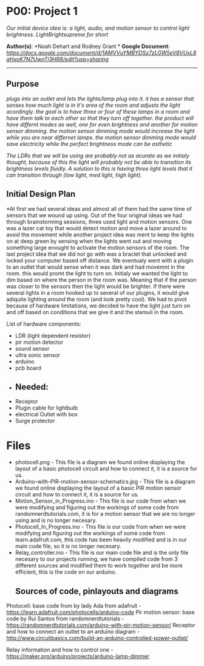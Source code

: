 # P00: Project 1
*Our initial device idea is: a light, audio, and motion sensor to control light brightness.*
*LightBrightsupreme for short*

**Author(s)**: *Noah Dehart and Rodney Grant *
**Google Document**: *https://docs.google.com/document/d/1AMVVuYMBYDSz7zLGW5eV8VUxL8aHxoK7N7UwnTj3HR8/edit?usp=sharing*

---
## Purpose
*plugs into an outlet and lets the lights/lamp plug into it. it has a sensor that senses how much light is in it's
area of the room and adjusts the light acordingly. the goal is to have three or four of these lamps in a room and have
them talk to each other so that they turn off together. the product will have differnt
modes as well, one for even brightness and another for motion sensor dimming. the motion sensor dimming mode would 
increase the light while you are near differnet lamps. the motion sensor dimming mode would save electricity while the perfect brightness mode can be asthetic*

*The LDRs that we will be using are probably not as acurate as we initialy thought, because of this the light will probably not be able to transition its brightness levels fluidly. A solution to this is having three light levels that it can transition through (low light, med light, high light).*


## Initial Design Plan

*At first we had several ideas and almost all of them had the same time of sensors that we wound up using. Out of the four original ideas we had through brainstorming sessions, three used light and motion sensors. One was a lazer cat toy that would detect motion and move a lazer around to avoid the movement while another project idea  was ment to keep the lights on at deep green by sensing when the lights went out and moving something large enought to activate the motion sensors of the room. The last project idea that we did not go with was a braclet that unlocked and locked your computer based off distance. 
  We eventualy went with a plugin to an outlet that would sense when it was dark and had movemnt in the room. this would promt the light to turn on. Initialy we wanted the light to dim based on where the person in the room was. Meaning that if the person was closer to the sensors then the light would be brighter. If there were several lights in a room hooked up to several of our plugins, it would give adiquite lighting around the room (and look pretty cool). We had to pivot because of hardware limitations, we decided to have the light just turn on and off based on conditions that we give it and the stemuli in the room.

List of hardware components:
- LDR (light dependent resistor)
- pir motion detector
- sound sensor
- ultra sonic sensor
- arduino
- pcb board
- ## Needed: 
- Receptor
- Plugin cable for lightbulb
- electrical Outlet with box
- Surge protector
# Files
- photocell.png - This file is a diagram we found online displaying the layout of a basic photocell circuit and how to connect it, it is a source for us. 
- Arduino-with-PIR-motion-sensor-schematics.jpg - This file is a diagram we found online displaying the layout of a basic PIR motion sensor circuit and how to connect it, it is a source for us. 
- Motion_Sensor_in_Progress.ino - This file is our code from when we were modifying and figuring out the workings of some code from randomnerdtutorials.com, it is for a motion sensor that we are no longer using and is no longer necesary.
- Photocell_In_Progress.ino - This file is our code from when we were modifying and figuring out the workings of some code from learn.adafruit.com, this code has been heavily modified and is in our main code file, so it is no longer necesary. 
- Relay_controller.ino - This file is our main code file and is the only file necesary to our projects running, we have compiled code from 3 different sources and modified them to work together and be more efficient, this is the code on our arduino.
  ## Sources of code, pinlayouts and diagrams 
Photocell: base code from by lady Ada from adafruit - https://learn.adafruit.com/photocells/arduino-code
Pir motion sensor: base code by Rui Santos from randomnerdtutorials - https://randomnerdtutorials.com/arduino-with-pir-motion-sensor/
Receptor and how to connect an outlet to an arduino diagram - http://www.circuitbasics.com/build-an-arduino-controlled-power-outlet/ 

Relay information and how to control one - https://maker.pro/arduino/projects/arduino-lamp-dimmer
